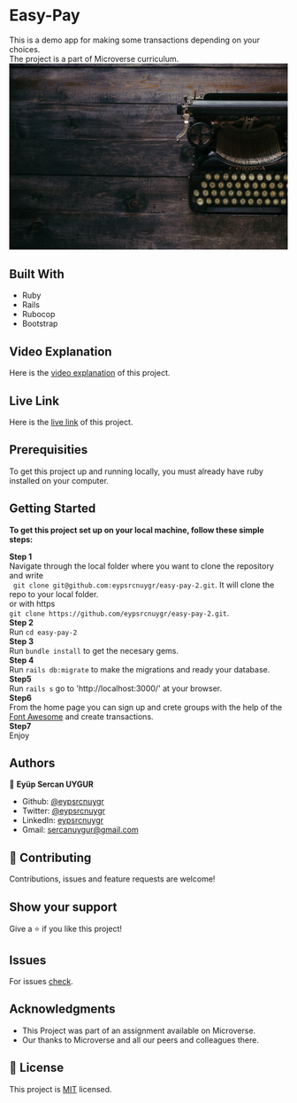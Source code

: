 # Easy-Pay
This is a demo app for making some transactions depending on your choices.<br>
The project is a part of Microverse curriculum.<br>
![screenshot](./public/assets/images/jumbo.jpg)

## Built With
* Ruby
* Rails
* Rubocop
* Bootstrap

## Video Explanation

Here is the [video explanation](https://www.loom.com/share/d4d4ee20754740bca3b062f7e9a24e3f) of this project.

## Live Link

Here is the [live link](https://easy-pay-sercan.herokuapp.com/) of this project.

## Prerequisities

To get this project up and running locally, you must already have ruby installed on your computer.

## Getting Started

**To get this project set up on your local machine, follow these simple steps:**

**Step 1**<br>
Navigate through the local folder where you want to clone the repository and write<br>
``` git clone git@github.com:eypsrcnuygr/easy-pay-2.git```. It will clone the repo to your local folder.<br>
or with https<br>
```git clone https://github.com/eypsrcnuygr/easy-pay-2.git```.<br>
**Step 2**<br>
Run ```cd easy-pay-2```<br>
**Step 3**<br>
Run ```bundle install``` to get the necesary gems.<br>
**Step 4**<br>
Run ```rails db:migrate``` to make the migrations and ready your database.<br>
**Step5**<br>
Run ```rails s``` go to 'http://localhost:3000/' at your browser.<br>
**Step6**<br>
From the home page you can sign up and crete groups with the help of the [Font Awesome](https://fontawesome.com/) and create transactions.<br>
**Step7**<br>
Enjoy<br>
## Authors

👤 **Eyüp Sercan UYGUR**

-   Github: [@eypsrcnuygr](https://github.com/eypsrcnuygr)
-   Twitter: [@eypsrcnuygr](https://twitter.com/eypsrcnuygr)
-   LinkedIn: [eypsrcnuygr](https://www.linkedin.com/in/eypsrcnuygr/)
-   Gmail: [sercanuygur@gmail.com](sercanuygur@gmail.com)

## 🤝 Contributing

Contributions, issues and feature requests are welcome!

## Show your support

Give a ⭐️ if you like this project!

## Issues

For issues [check](https://github.com/eypsrcnuygr/easy-pay-2/issues).

## Acknowledgments

-   This Project was part of an assignment available on Microverse.
-   Our thanks to Microverse and all our peers and colleagues there.

## 📝 License

This project is [MIT](lic.url) licensed.
